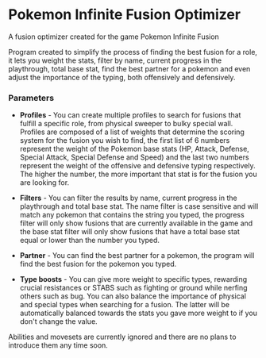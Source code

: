 # Pokemon Infinite Fusion Optimizer

A fusion optimizer created for the game Pokemon Infinite Fusion

Program created to simplify the process of finding the best fusion for a role, it lets you weight the stats, filter by name, current progress in the playthrough, total base stat, find the best partner for a pokemon and even adjust the importance of the typing, both offensively and defensively.

### Parameters

- **Profiles** - You can create multiple profiles to search for fusions that fulfill a specific role, from physical sweeper to bulky special wall. Profiles are composed of a list of weights that determine the scoring system for the fusion you wish to find, the first list of 6 numbers represent the weight of the Pokemon base stats (HP, Attack, Defense, Special Attack, Special Defense and Speed) and the last two numbers represent the weight of the offensive and defensive typing respectively. The higher the number, the more important that stat is for the fusion you are looking for.

- **Filters** - You can filter the results by name, current progress in the playthrough and total base stat. The name filter is case sensitive and will match any pokemon that contains the string you typed, the progress filter will only show fusions that are currently available in the game and the base stat filter will only show fusions that have a total base stat equal or lower than the number you typed.

- **Partner** - You can find the best partner for a pokemon, the program will find the best fusion for the pokemon you typed.

- **Type boosts** - You can give more weight to specific types, rewarding crucial resistances or STABS such as fighting or ground while nerfing others such as bug. You can also balance the importance of physical and special types when searching for a fusion. The latter will be automatically balanced towards the stats you gave more weight to if you don't change the value.

Abilities and movesets are currently ignored and there are no plans to introduce them any time soon.
